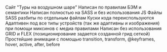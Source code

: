 Сайт "Туры на воздушном шаре"
Написан по правилам БЭМ и семантики
Написан полностью на SASS и без использования JS
Файлы SASS разбиты по отдельным файлам
Куски кода переиспользуются
Адаптивен под все типы устройств (так же адаптивны и изображения) при помощи миксинов с медиа правилами
Написан без использования GRID и FLEX (позиционирование задается созданной грид сеткой)
Простейшие анимации с помощью transition, transform, @keyframes, hover, active, after, before
